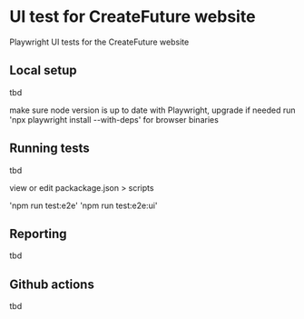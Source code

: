 # UI test for CreateFuture website

Playwright UI tests for the CreateFuture website

## Local setup

tbd

make sure node version is up to date with Playwright, upgrade if needed
run 'npx playwright install --with-deps' for browser binaries

## Running tests

tbd

view or edit packackage.json > scripts

'npm run test:e2e'
'npm run test:e2e:ui'

## Reporting

tbd

## Github actions

tbd
